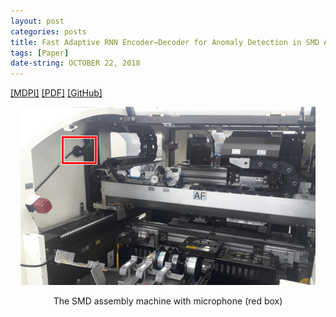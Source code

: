 ```yaml
---
layout: post
categories: posts
title: Fast Adaptive RNN Encoder–Decoder for Anomaly Detection in SMD Assembly Machine
tags: [Paper]
date-string: OCTOBER 22, 2018
---
```



<a href="https://www.mdpi.com/1424-8220/18/10/3573">[MDPI]</a>
<a href="https://www.mdpi.com/1424-8220/18/10/3573/pdf">[PDF]</a>
<a href="https://github.com/YeongHyeon/FARED_for_Anomaly_Detection">[GitHub]</a>


<center>
    <div>
        <img src="/images/2018-10-22/microphone.png">
        <p>The SMD assembly machine with microphone (red box)</p>
    </div>
</center>
